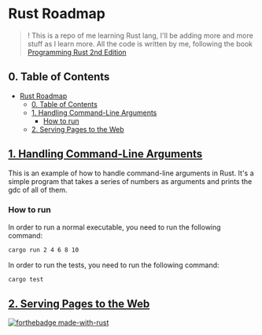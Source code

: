 # Rust Roadmap

> ! This is a repo of me learning Rust lang, I'll be adding more and more stuff as I learn more.
> All the code is written by me, following the book [Programming Rust 2nd Edition](https://www.oreilly.com/library/view/programming-rust-2nd/9781492052586/)

## 0. Table of Contents

- [Rust Roadmap](#rust-roadmap)
  - [0. Table of Contents](#0-table-of-contents)
  - [1. Handling Command-Line Arguments](#1-handling-command-line-arguments)
    - [How to run](#how-to-run)
  - [2. Serving Pages to the Web](#2-serving-pages-to-the-web)

## [1. Handling Command-Line Arguments](1.Handling%20Command-Line%20Arguments/)

This is an example of how to handle command-line arguments in Rust. It's a simple program that takes a series of numbers as arguments and prints the gdc of all of them.

### How to run

In order to run a normal executable, you need to run the following command:

```bash
cargo run 2 4 6 8 10
```

In order to run the tests, you need to run the following command:

```bash
cargo test
```

## [2. Serving Pages to the Web](./2.%20Serving%20Pages%20to%20the%20Web/)

[![forthebadge made-with-rust](http://ForTheBadge.com/images/badges/made-with-rust.svg)](https://www.rust-lang.org/)
